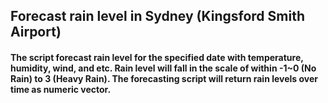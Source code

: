 ## Forecast rain level in Sydney (Kingsford Smith Airport)
#### The script forecast rain level for the specified date with temperature, humidity, wind, and etc. Rain level will fall in the scale of within -1~0 (No Rain) to 3 (Heavy Rain). The forecasting script will return rain levels over time as numeric vector.
